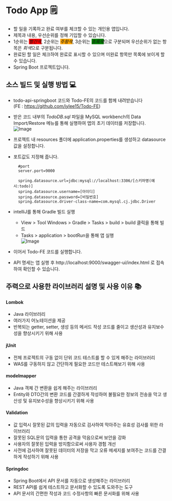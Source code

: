 # Todo App 🗒️
- 할 일을 기록하고 완료 여부를 체크할 수 있는 개인용 앱입니다.
- 제목과 내용, 우선순위를 정해 기입할 수 있습니다.
- 1순위는 <span style = "background-color: red">*빨간색*</span>, 2순위는 <span style = "background-color: orange">*주황색*</span>, 3순위는 <span style = "background-color: green">*초록색*</span>으로 구분되며 우선순위가 없는 항목은 *회색*으로 구분됩니다.
- 완료된 할 일은 체크하여 완료로 표시할 수 있으며 미완료 항목만 목록에 보이게 할 수 있습니다.
- Spring Boot 프로젝트입니다.

## 소스 빌드 및 실행 방법 💻
- todo-api-springboot 코드와 Todo-FE의 코드를 함께 내려받습니다  
(FE : https://github.com/iylee15/Todo-FE)
- 받은 코드 내부의 *TodoDB.sql* 파일을 MySQL workbench의 Data Import/Restore 메뉴를 통해 실행하여 앱의 초기 데이터를 저장합니다.  
![Image](https://github.com/user-attachments/assets/f9ea3200-4e8d-457c-8de0-1a52ea53ab0c)
- 프로젝트 내 resources 폴더에 application.properties를 생성하고 datasource 값을 설정합니다.
- 포트값도 지정해 줍니다.

        #port
        server.port=9000
  
        spring.datasource.url=jdbc:mysql://localhost:3306/[스키마명(예시:todo)]
        spring.datasource.username=[아이디]
        spring.datasource.password=[비밀번호]
        spring.datasource.driver-class-name=com.mysql.cj.jdbc.Driver
  
- intelliJ를 통해 Gradle 빌드 실행
    - View > Tool Windows > Gradle > Tasks > build > build 클릭을 통해 빌드
    - Tasks > application > bootRun을 통해 앱 실행  
![Image](https://github.com/user-attachments/assets/2b2fd522-a038-428f-b069-4102fccdce8a)

- 이어서 Todo-FE 코드를 실행합니다.
- API 명세는 앱 실행 후 http://localhost:9000/swagger-ui/index.html 로 접속하여 확인할 수 있습니다.


## 주력으로 사용한 라이브러리 설명 및 사용 이유 📚
#### Lombok
  - Java 라이브러리
  - 여러가지 어노테이션을 제공
  - 반복되는 getter, setter, 생성 등의 메서드 작성 코드를 줄이고 생산성과 유지보수성을 향상시키기 위해 사용

#### jUnit
  - 전체 프로젝트의 구동 없이 단위 코드 테스트를 할 수 있게 해주는 라이브러리
  - WAS를 구동하지 않고 간단하게 필요한 코드만 테스트해보기 위해 사용

#### modelmapper
  - Java 객체 간 변환을 쉽게 해주는 라이브러리
  - Entity와 DTO간의 변환 코드를 간결하게 작성하여 불필요한 정보의 전송을 막고 생산성 및 유지보수성을 향상시키기 위해 사용

#### Validation
  - 값 입력시 잘못된 값의 입력을 자동으로 검사하여 막아주는 유효성 검사를 위한 라이브러리
  - 잘못된 SQL문의 입력을 통한 공격을 막음으로써 보안을 강화
  - 사용자의 잘못된 입력을 방지함으로써 사용자 경험 개선
  - 사전에 검사하여 잘못된 데이터의 저장을 막고 오류 메세지를 보여주는 코드를 간결하게 작성하기 위해 사용

#### Springdoc
  - Spring Boot에서 API 문서를 자동으로 생성해주는 라이브러리
  - REST API를 쉽게 테스트하고 문서화할 수 있도록 도와주는 도구
  - API 문서의 간편한 작성과 코드 수정사항의 빠른 문서화를 위해 사용
